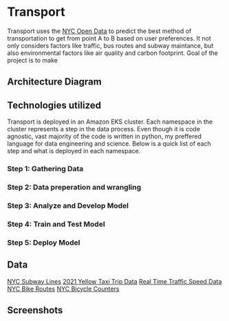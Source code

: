 
  # Transport
  Transport uses the [NYC Open Data](https://opendata.cityofnewyork.us/) to predict the best method of transportation 
  to get from point A to B based on user preferences. It not only considers factors like traffic, bus routes and subway
  maintance, but also environmental factors like air quality and carbon footprint. Goal of the project is to make 

  ## Architecture Diagram

  ## Technologies utilized
  Transport is deployed in an Amazon EKS cluster. Each namespace in the cluster represents a step in the data process. Even though
  it is code agnostic, vast majority of the code is written in python, my preffered language for data engineering and science.
  Below is a quick list of each step and what is deployed in each namespace.
  
  ### Step 1: Gathering Data

  ### Step 2: Data preperation and wrangling


  ### Step 3: Analyze and Develop Model

  ### Step 4: Train and Test Model

  ### Step 5: Deploy Model


  ## Data
  [NYC Subway Lines](https://data.cityofnewyork.us/Transportation/Subway-Lines/3qz8-muuu)
  [2021 Yellow Taxi Trip Data](https://data.cityofnewyork.us/Transportation/2021-Yellow-Taxi-Trip-Data/m6nq-qud6)
  [Real Time Traffic Speed Data](https://data.cityofnewyork.us/Transportation/Real-Time-Traffic-Speed-Data/qkm5-nuaq)
  [NYC Bike Routes](https://data.cityofnewyork.us/Transportation/New-York-City-Bike-Routes/7vsa-caz7)
  [NYC Bicycle Counters](https://data.cityofnewyork.us/Transportation/Bicycle-Counters/smn3-rzf9)
  
  
  ## Screenshots
